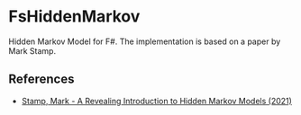 # FsHiddenMarkov
Hidden Markov Model for F#. The implementation is based on a paper by Mark Stamp.


## References
- [Stamp, Mark - A Revealing Introduction to Hidden Markov Models (2021)](http://www.cs.sjsu.edu/~stamp/RUA/HMM.pdf)

